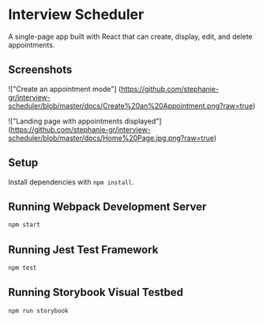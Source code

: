 # Interview Scheduler

A single-page app built with React that can create, display, edit, and delete appointments.

## Screenshots

!["Create an appointment mode"] (https://github.com/stephanie-gr/interview-scheduler/blob/master/docs/Create%20an%20Appointment.png?raw=true)

!["Landing page with appointments displayed"] (https://github.com/stephanie-gr/interview-scheduler/blob/master/docs/Home%20Page.jpg.png?raw=true)

## Setup

Install dependencies with `npm install`.

## Running Webpack Development Server

```sh
npm start
```

## Running Jest Test Framework

```sh
npm test
```

## Running Storybook Visual Testbed

```sh
npm run storybook
```
